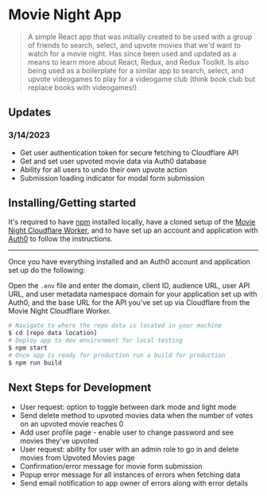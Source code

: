 # Movie Night App

> A simple React app that was initially created to be used with a group of friends to search, select, and upvote movies that we'd want to watch for a movie night. Has since been used and updated as a means to learn more about React, Redux, and Redux Toolkit. Is also being used as a boilerplate for a similar app to search, select, and upvote videogames to play for a videogame club (think book club but replace books with videogames!).

## Updates

### 3/14/2023
* Get user authentication token for secure fetching to Cloudflare API
* Get and set user upvoted movie data via Auth0 database
* Ability for all users to undo their own upvote action
* Submission loading indicator for modal form submission

## Installing/Getting started

It's required to have [npm](https://www.npmjs.com/get-npm) installed locally,  have a cloned setup of the [Movie Night Cloudflare Worker](https://github.com/candisuuu/movie-night-api), and to have set up an account and application with [Auth0](https://manage.auth0.com/dashboard/) to follow the instructions.

---

Once you have everything installed and an Auth0 account and application set up do the following:

Open the `.env` file and enter the domain, client ID, audience URL, user API URL, and user metadata namespace domain for your application set up with Auth0, and the base URL for the API you've set up via Cloudflare from the Movie Night Cloudflare Worker.

```sh
# Navigate to where the repo data is located in your machine
$ cd [repo data location]
# Deploy app to dev environment for local testing
$ npm start
# Once app is ready for production run a build for production
$ npm run build
```

## Next Steps for Development
* User request: option to toggle between dark mode and light mode
* Send delete method to upvoted movies data when the number of votes on an upvoted movie reaches 0
* Add user profile page - enable user to change password and see movies they've upvoted
* User request: ability for user with an admin role to go in and delete movies from Upvoted Movies page
* Confirmation/error message for movie form submission
* Popup error message for all instances of errors when fetching data
* Send email notification to app owner of errors along with error details